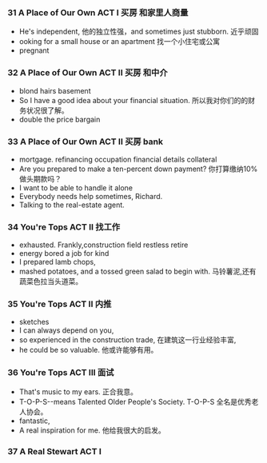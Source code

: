 ### 31 A Place of Our Own ACT I 买房 和家里人商量 
* He's independent, 他的独立性强，and sometimes just stubborn. 近乎顽固
* ooking for a small house or an apartment 找一个小住宅或公寓
* pregnant

### 32 A Place of Our Own ACT II 买房 和中介
* blond hairs basement
* So I have a good idea about your financial situation. 所以我对你们的的财务状况很了解。
* double the price bargain

### 33 A Place of Our Own ACT II 买房 bank
* mortgage. refinancing occupation  financial details collateral
* Are you prepared to make a ten-percent down payment? 你打算缴纳10%做头期款吗？
* I want to be able to handle it alone
* Everybody needs help sometimes, Richard. 
* Talking to the real-estate agent.

### 34 You're Tops  ACT II  找工作
* exhausted. Frankly,construction field restless  retire
* energy bored a job for kind
* I prepared lamb chops,
* mashed potatoes, and a tossed green salad to begin with. 马铃薯泥,还有蔬菜色拉当头道菜。

### 35 You're Tops  ACT II 内推
*  sketches 
* I can always depend on you,
* so experienced in the construction trade, 在建筑这一行业经验丰富,
* he could be so valuable. 他或许能够有用。

### 36 You're Tops  ACT III 面试
* That's music to my ears. 正合我意。
* T-O-P-S--means Talented Older People's Society. T-O-P-S 全名是优秀老人协会。
* fantastic,
* A real inspiration for me. 他给我很大的启发。

### 37 A Real Stewart ACT I 
